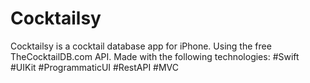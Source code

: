 # Cocktailsy
Cocktailsy is a cocktail database app for iPhone. Using the free TheCocktailDB.com API. Made with the following technologies:
#Swift #UIKit #ProgrammaticUI #RestAPI #MVC
